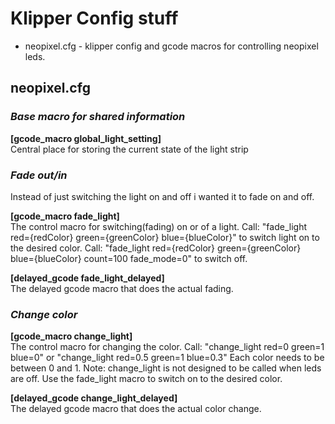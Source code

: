# Klipper Config stuff

* neopixel.cfg - klipper config and gcode macros for controlling neopixel leds.

## neopixel.cfg

### *Base macro for shared information*
**[gcode_macro global_light_setting]**<br >
Central place for storing the current state of the light strip

### *Fade out/in*
Instead of just switching the light on and off i wanted it to fade on and off.

**[gcode_macro fade_light]**<br >
The control macro for switching(fading) on or of a light.
Call: "fade_light red={redColor} green={greenColor} blue={blueColor}" to switch light on to the desired color.
Call: "fade_light red={redColor} green={greenColor} blue={blueColor} count=100 fade_mode=0" to switch off.

**[delayed_gcode fade_light_delayed]**<br >
The delayed gcode macro that does the actual fading.

### *Change color*

**[gcode_macro change_light]**<br >
The control macro for changing the color.
Call: "change_light red=0 green=1 blue=0" or "change_light red=0.5 green=1 blue=0.3"
Each color needs to be between 0 and 1.
Note: change_light is not designed to be called when leds are off. Use  the fade_light macro to switch on to the desired color.

**[delayed_gcode change_light_delayed]**<br >
The delayed gcode macro that does the actual color change.
